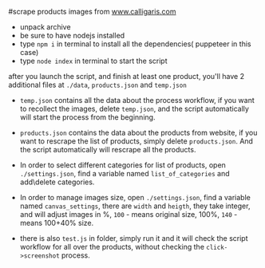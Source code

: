 #scrape products images from www.calligaris.com

- unpack archive
- be sure to have nodejs installed
- type `npm i` in terminal to install all the dependencies( puppeteer in this case)
- type `node index` in terminal to start the script

after you launch the script, and finish at least one product, you'll have 2 additional files at `./data`, `products.json` and `temp.json`
- `temp.json` contains all the data about the process workflow, if you want to recollect the images, delete `temp.json`, and the script automatically will start the process from the beginning.
- `products.json` contains the data about the products from website, if you want to rescrape the list of products, simply delete `products.json`. And the script automatically will rescrape all the products. 
- In order to select different categories for list of products, open `./settings.json`, find a variable named `list_of_categories` and add\delete categories.
- In order to manage images size, open `./settings.json`, find a variable named `canvas_settings`, there are `width` and `heigth`, they take integer, and will adjust images in %, `100` - means original size, 100%, `140` - means 100+40% size.

- there is also `test.js` in folder, simply run it and it will check the script workflow for all over the products, without checking the `click->screenshot` process. 

